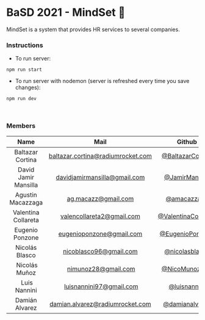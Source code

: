 # BaSD 2021 - MindSet 🌱

MindSet is a system that provides HR services to several companies.

### Instructions

* To run server:

`npm run start`

* To run server with nodemon (server is refreshed every time you save changes):

`npm run dev`

<br>

### Members
| Name  | Mail | Github
| :-----: | :-----: | :-----: |
| Baltazar Cortina | baltazar.cortina@radiumrocket.com | [@BaltazarCortina](https://github.com/BaltazarCortina)
| David Jamir	Mansilla | davidjamirmansilla@gmail.com | [@JamirMansilla](https://github.com/JamirMansilla)
| Agustin	Macazzaga | ag.macazz@gmail.com | [@amacazzaga](https://github.com/amacazzaga)
| Valentina	Collareta | valencollareta2@gmail.com | [@ValentinaCollareta](https://github.com/ValentinaCollareta)
| Eugenio	Ponzone | eugenioponzone@gmail.com | [@EugenioPonzone](https://github.com/EugenioPonzone)
| Nicolás Blasco | nicoblasco96@gmail.com | [@nicolasblasco](https://github.com/nicolasblasco)
| Nicolás	Muñoz | nimunoz28@gmail.com | [@NicoMunoz909](https://github.com/NicoMunoz909)
| Luis Nannini | luisnannini97@gmail.com | [@luisnannini](https://github.com/luisnannini)
| Damián Alvarez | damian.alvarez@radiumrocket.com | [@damianalvarez](https://github.com/damianalvarez)